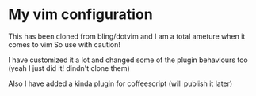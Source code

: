 My vim configuration
====================

This has been cloned from bling/dotvim and I am a total ameture when it comes to vim
So use with caution!

I have customized it a lot and changed some of the plugin behaviours too (yeah I just did it! dindn't clone them)

Also I have added a kinda plugin for coffeescript (will publish it later)







